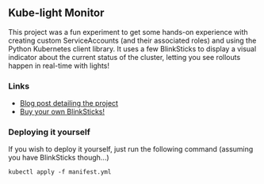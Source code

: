 ## Kube-light Monitor

This project was a fun experiment to get some hands-on experience with creating custom ServiceAccounts (and their associated roles) and using the Python Kubernetes client library. It uses a few BlinkSticks to display a visual indicator about the current status of the cluster, letting you see rollouts happen in real-time with lights!

### Links 

- [Blog post detailing the project](http://blog.mikesir87.io/2020/04/creating-kubernetes-monitor-with-blinksticks/)
- [Buy your own BlinkSticks!](https://www.blinkstick.com/)

### Deploying it yourself

If you wish to deploy it yourself, just run the following command (assuming you have BlinkSticks though...)

```
kubectl apply -f manifest.yml
```